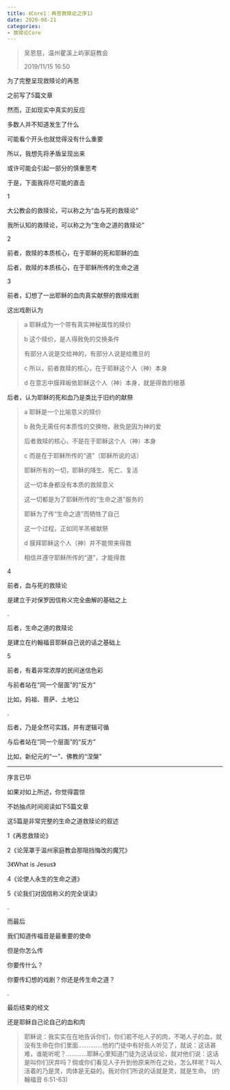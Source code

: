 ```yaml
---
title: 《Core1：再思救赎论之序1》
date: 2020-08-21
categories:
- 救赎论Core
---
```

> 吴恩慈，温州瞿溪上屿家庭教会
> 
> 2019/11/15  16:50

为了完整呈现救赎论的再思

之前写了5篇文章

然而，正如现实中真实的反应

多数人并不知道发生了什么

可能看个开头也就觉得没有什么重要

所以，我想先将矛盾呈现出来

或许可能会引起一部分的慎重思考

于是，下面我将尽可能的直击

1 

大公教会的救赎论，可以称之为“血与死的救赎论”

我所认知的救赎论，可以称之为“生命之道的救赎论”


2

前者，救赎的本质核心，在于耶稣的死和耶稣的血

后者，救赎的本质核心，在于耶稣所传的生命之道

3

前者，幻想了一出耶稣的血肉真实献祭的救赎戏剧

这出戏剧认为

> a 耶稣成为一个带有真实神秘属性的赎价
> 
> b 这个赎价，是人得赦免的交换条件
> 
> 有部分人说是交给神的，有部分人说是给撒旦的
> 
> c 所以，前者救赎的核心，在于耶稣这个人（神）本身
> 
> d 在意志中膜拜皈依耶稣这个人（神）本身，就是得救的根基

后者，认为耶稣的死和血乃是类比于旧约的献祭

> a 耶稣是一个比喻意义的赎价
> 
> b 赦免无需任何本质性的交换物，赦免是因为神的爱
> 
> 后者救赎的核心，不是在于耶稣这个人（神）本身
> 
> c 而是在于耶稣所传的“道”（耶稣所说的话）
> 
> 耶稣所有的一切，耶稣的降生、死亡、复活
> 
> 这一切本身都没有本质的救赎意义
> 
> 这一切都是为了耶稣所传的“生命之道”服务的
> 
> 耶稣为了传“生命之道”而牺牲了自己
> 
> 这一个过程，正如同羊羔被献祭
> 
> d 膜拜耶稣这个人（神）并不能带来得救
> 
> 相信并遵守耶稣所传的“道”，才能得救


4 

前者，血与死的救赎论

是建立于对保罗因信称义完全曲解的基础之上

.

后者，生命之道的救赎论

是建立在约翰福音耶稣自己说的话之基础上



5

前者，有着非常浓厚的民间迷信色彩

与前者站在“同一个层面”的“反方”

比如，妈祖、菩萨、土地公

.

后者，乃是全然可实践，并有逻辑可循

与后者站在“同一个层面”的“反方”

比如，新纪元的“一”、佛教的“涅槃”


---

序言已毕

如果对如上所述，你觉得震惊

不妨抽点时间阅读如下5篇文章

这5篇是非常完整的生命之道救赎论的叙述

1《再思救赎论》

2《论笼罩于温州家庭教会那阻挡悔改的魔咒》

3《What is Jesus》

4《论使人永生的生命之道》

5《论我们对因信称义的完全误读》

.

而最后

我们知道传福音是最重要的使命

但是你怎么传

你要传什么？

你要传幻想的戏剧？你还是传生命之道？

.

最后结束的经文

还是耶稣自己论自己的血和肉

> 耶稣说：我实实在在地告诉你们，你们若不吃人子的肉，不喝人子的血，就没有生命在你们里面..............他的门徒中有好些人听见了，就说：这话甚难，谁能听呢？............耶稣心里知道门徒为这话议论，就对他们说：这话是叫你们厌弃吗？倘或你们看见人子升到他原来所在之处，怎么样呢？叫人活着的乃是灵，肉体是无益的。我对你们所说的话就是灵，就是生命。
> (约翰福音 6:51-63)


